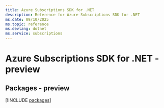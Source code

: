 ```yaml
---
title: Azure Subscriptions SDK for .NET
description: Reference for Azure Subscriptions SDK for .NET
ms.date: 09/10/2025
ms.topic: reference
ms.devlang: dotnet
ms.service: subscriptions
---
```

# Azure Subscriptions SDK for .NET - preview
## Packages - preview
[!INCLUDE [packages](subscriptions-index.md)]